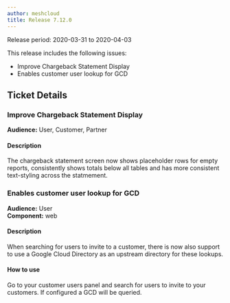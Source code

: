 ```yaml
---
author: meshcloud
title: Release 7.12.0
---
```


Release period: 2020-03-31 to 2020-04-03

This release includes the following issues:
* Improve Chargeback Statement Display
* Enables customer user lookup for GCD
<!--truncate-->

## Ticket Details
### Improve Chargeback Statement Display
**Audience:** User, Customer, Partner<br>

#### Description
The chargeback statement screen now shows placeholder rows for empty
reports, consistently shows totals below all tables and has more
consistent text-styling across the statmement.

### Enables customer user lookup for GCD
**Audience:** User<br>**Component:** web


#### Description
When searching for users to invite to a customer, there is now also support to use a Google Cloud Directory as 
an upstream directory for these lookups.

#### How to use
Go to your customer users panel and search for users to invite to your customers. If configured a GCD will be queried.

